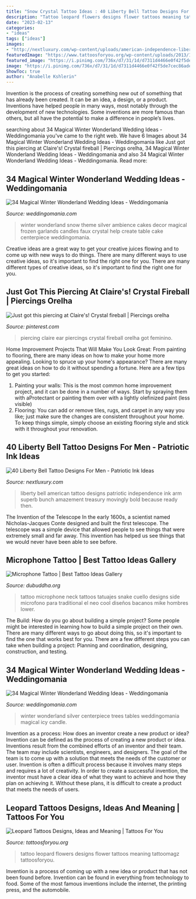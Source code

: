 ```yaml
---
title: "Snow Crystal Tattoo Ideas : 40 Liberty Bell Tattoo Designs For Men"
description: "Tattoo leopard flowers designs flower tattoos meaning tattoomagz tattoosforyou"
date: "2023-02-13"
categories:
- "ideas"
tags: ["ideas"]
images:
- "http://nextluxury.com/wp-content/uploads/american-independence-liberty-bell-male-arm-tattos.jpg"
featuredImage: "https://www.tattoosforyou.org/wp-content/uploads/2013/11/Leopard-Tattoo-Designs.jpg"
featured_image: "https://i.pinimg.com/736x/d7/31/1d/d7311d4466e0f42f5de7cec86aded881--ear-piercing-piercing-ideas.jpg"
image: "https://i.pinimg.com/736x/d7/31/1d/d7311d4466e0f42f5de7cec86aded881--ear-piercing-piercing-ideas.jpg"
ShowToc: true
author: "Anabelle Kshlerin"
---
```



Invention is the process of creating something new out of something that has already been created. It can be an idea, a design, or a product. Inventions have helped people in many ways, most notably through the development of new technologies. Some inventions are more famous than others, but all have the potential to make a difference in people’s lives.

	

		
searching about 34 Magical Winter Wonderland Wedding Ideas - Weddingomania you've came to the right web. We have 6 Images about 34 Magical Winter Wonderland Wedding Ideas - Weddingomania like Just got this piercing at Claire&#039;s! Crystal fireball | Piercings orelha, 34 Magical Winter Wonderland Wedding Ideas - Weddingomania and also 34 Magical Winter Wonderland Wedding Ideas - Weddingomania. Read more:
		
    
## 34 Magical Winter Wonderland Wedding Ideas - Weddingomania

<img loading=lazy src="https://i.weddingomania.com/2016/09/11-crystal-garlands-and-faux-snow-with-candles-will-help-you-to-create-an-ambience.jpg" onerror="this.onerror=null;this.src='https://tse1.mm.bing.net/th?id=OIP.skoa7baQfYLRsyCiK-6hbQHaLH&amp;pid=15.1';" alt="34 Magical Winter Wonderland Wedding Ideas - Weddingomania">

_Source: weddingomania.com_

>winter wonderland snow theme silver ambience cakes decor magical frozen garlands candles faux crystal help create table cake centerpiece weddingomania. 

	

Creative ideas are a great way to get your creative juices flowing and to come up with new ways to do things. There are many different ways to use creative ideas, so it's important to find the right one for you. There are many different types of creative ideas, so it's important to find the right one for you.

    
## Just Got This Piercing At Claire&#039;s! Crystal Fireball | Piercings Orelha

<img loading=lazy src="https://i.pinimg.com/736x/d7/31/1d/d7311d4466e0f42f5de7cec86aded881--ear-piercing-piercing-ideas.jpg" onerror="this.onerror=null;this.src='https://tse3.mm.bing.net/th?id=OIP.JJZMFSv-IeDjEDKELy7-0wHaKv&amp;pid=15.1';" alt="Just got this piercing at Claire&#039;s! Crystal fireball | Piercings orelha">

_Source: pinterest.com_

>piercing claire ear piercings crystal fireball orelha got feminino. 

	

Home Improvement Projects That Will Make You Look Great: From painting to flooring, there are many ideas on how to make your home more appealing.
Looking to spruce up your home's appearance? There are many great ideas on how to do it without spending a fortune. Here are a few tips to get you started:
1. Painting your walls: This is the most common home improvement project, and it can be done in a number of ways. Start by spraying them with aProtectant or painting them over with a lightly olefinized paint (less visible) 
2. Flooring: You can add or remove tiles, rugs, and carpet in any way you like; just make sure the changes are consistent throughout your home. To keep things simple, simply choose an existing flooring style and stick with it throughout your renovation.

    
## 40 Liberty Bell Tattoo Designs For Men - Patriotic Ink Ideas

<img loading=lazy src="http://nextluxury.com/wp-content/uploads/american-independence-liberty-bell-male-arm-tattos.jpg" onerror="this.onerror=null;this.src='https://tse2.mm.bing.net/th?id=OIP.q-uyU5M-c7D7jB74URQcQwAAAA&amp;pid=15.1';" alt="40 Liberty Bell Tattoo Designs For Men - Patriotic Ink Ideas">

_Source: nextluxury.com_

>liberty bell american tattoo designs patriotic independence ink arm superb bunch amazement treasury movingly bold because ready then. 

	

The Invention of the Telescope
In the early 1600s, a scientist named Nicholas-Jacques Conte designed and built the first telescope. The telescope was a simple device that allowed people to see things that were extremely small and far away. This invention has helped us see things that we would never have been able to see before.

    
## Microphone Tattoo | Best Tattoo Ideas Gallery

<img loading=lazy src="http://www.dubuddha.org/wp-content/uploads/2016/02/Microphone-Tattoo-by-Daniel-Fonseca.jpg" onerror="this.onerror=null;this.src='https://tse1.mm.bing.net/th?id=OIP.aeGlkeRa_vW856u_6CSmrgHaHa&amp;pid=15.1';" alt="Microphone Tattoo | Best Tattoo Ideas Gallery">

_Source: dubuddha.org_

>tattoo microphone neck tattoos tatuajes snake cuello designs side microfono para traditional el neo cool diseños bacanos mike hombres lower. 

	

The Build: How do you go about building a simple project?
Some people might be interested in learning how to build a simple project on their own. There are many different ways to go about doing this, so it's important to find the one that works best for you. There are a few different steps you can take when building a project: Planning and coordination, designing, construction, and testing.

    
## 34 Magical Winter Wonderland Wedding Ideas - Weddingomania

<img loading=lazy src="https://i.weddingomania.com/2016/09/17-silver-tables-with-wire-and-crystal-trees-and-white-flowers.jpg" onerror="this.onerror=null;this.src='https://tse2.mm.bing.net/th?id=OIP.a2YmEwL2Npq-GXu5wJEg1gHaLH&amp;pid=15.1';" alt="34 Magical Winter Wonderland Wedding Ideas - Weddingomania">

_Source: weddingomania.com_

>winter wonderland silver centerpiece trees tables weddingomania magical icy candle. 

	

Invention as a process: How does an inventor create a new product or idea?
Invention can be defined as the process of creating a new product or idea. Inventions result from the combined efforts of an inventor and their team. The team may include scientists, engineers, and designers. The goal of the team is to come up with a solution that meets the needs of the customer or user.
Invention is often a difficult process because it involves many steps and requires a lot of creativity. In order to create a successful invention, the inventor must have a clear idea of what they want to achieve and how they plan on achieving it. Without these plans, it is difficult to create a product that meets the needs of users.

    
## Leopard Tattoos Designs, Ideas And Meaning | Tattoos For You

<img loading=lazy src="https://www.tattoosforyou.org/wp-content/uploads/2013/11/Leopard-Tattoo-Designs.jpg" onerror="this.onerror=null;this.src='https://tse1.mm.bing.net/th?id=OIP.sB5cHyUXSAUm-KMqXmT-3AHaGC&amp;pid=15.1';" alt="Leopard Tattoos Designs, Ideas and Meaning | Tattoos For You">

_Source: tattoosforyou.org_

>tattoo leopard flowers designs flower tattoos meaning tattoomagz tattoosforyou. 

	

Invention is a process of coming up with a new idea or product that has not been found before. Invention can be found in everything from technology to food. Some of the most famous inventions include the internet, the printing press, and the automobile.

